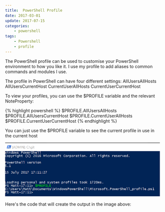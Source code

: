 ```yaml
---
title:  PowerShell Profile
date: 2017-03-01
update: 2017-07-15
categories: 
    - powershell
tags:
    - Powershell
    - profile
---
```


The PowerShell profile can be used to customise your PowerShell environment to how you like it. I use my profile to add aliases to common commands and modules I use.

The profile in PowerShell can have four different settings:
AllUsersAllHosts
AllUsersCurrentHost
CurrentUserAllHosts
CurrentUserCurrentHost 

To view your profiles, you can use the $PROFILE variable and the relevant NoteProperty:

{% highlight powershell %}
$PROFILE.AllUsersAllHosts
$PROFILE.AllUsersCurrentHost
$PROFILE.CurrentUserAllHosts
$PROFILE.CurrentUserCurrentHost
{% endhighlight %}

You can just use the $PROFILE variable to see the current profile in use in the current host

![PowerShell profiles](/images/powershell-profile/profile-output.png)

Here's the code that will create the output in the image above:

<script src="https://gist.github.com/MatthewJDavis/da273783cb85c15fa6975c173e1ec7d3.js"></script>
